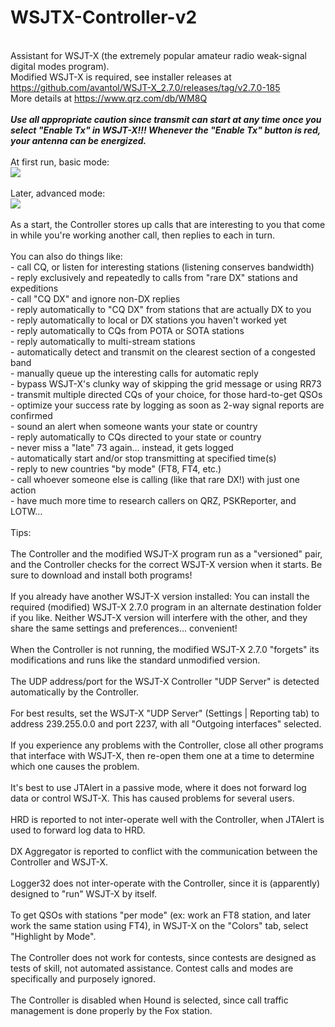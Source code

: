 # WSJTX-Controller-v2
<br>Assistant for WSJT-X (the extremely popular amateur radio weak-signal digital modes program).
<br>Modified WSJT-X is required, see installer releases at
<br>https://github.com/avantol/WSJT-X_2.7.0/releases/tag/v2.7.0-185
<br>More details at https://www.qrz.com/db/WM8Q
<br><br><b><i>Use all appropriate caution since transmit can start at any time once you select "Enable Tx" in WSJT-X!!! Whenever the "Enable Tx" button is red, your antenna can be energized.</i></b>
<br><br>At first run, basic mode:
<br><img src="https://github.com/avantol/WSJTX-Controller-v2/blob/main/ctrlv2_Init.JPG">
<br><br>Later, advanced mode:
<br><img src="https://github.com/avantol/WSJTX-Controller-v2/blob/main/ctrlv2.JPG">
<br><br>As a start, the Controller stores up calls that are interesting to you that come in while you're working another call, then replies to each in turn.
<br><br>You can also do things like:
<br>- call CQ, or listen for interesting stations (listening conserves bandwidth)
<br>- reply exclusively and repeatedly to calls from "rare DX" stations and expeditions
<br>- call "CQ DX" and ignore non-DX replies
<br>- reply automatically to "CQ DX" from stations that are actually DX to you
<br>- reply automatically to local or DX stations you haven't worked yet
<br>- reply automatically to CQs from POTA or SOTA stations
<br>- reply automatically to multi-stream stations
<br>- automatically detect and transmit on the clearest section of a congested band
<br>- manually queue up the interesting calls for automatic reply
<br>- bypass WSJT-X's clunky way of skipping the grid message or using RR73
<br>- transmit multiple directed CQs of your choice, for those hard-to-get QSOs
<br>- optimize your success rate by logging as soon as 2-way signal reports are confirmed
<br>- sound an alert when someone wants your state or country
<br>- reply automatically to CQs directed to your state or country
<br>- never miss a "late" 73 again... instead, it gets logged
<br>- automatically start and/or stop transmitting at specified time(s)
<br>- reply to new countries "by mode" (FT8, FT4, etc.)
<br>- call whoever someone else is calling (like that rare DX!) with just one action
<br>- have much more time to research callers on QRZ, PSKReporter, and LOTW...
<br><br>Tips:
<br><br>The Controller and the modified WSJT-X program run as a "versioned" pair, and the Controller checks for the correct WSJT-X version when it starts. Be sure to download and install both programs!
<br><br>If you already have another WSJT-X version installed: You can install the required (modified) WSJT-X 2.7.0 program in an alternate destination folder if you like. Neither WSJT-X version will interfere with the other, and they share the same settings and preferences... convenient!
<br><br>When the Controller is not running, the modified WSJT-X 2.7.0 "forgets" its modifications and runs like the standard unmodified version. 
<br><br>The UDP address/port for the WSJT-X Controller "UDP Server" is detected automatically by the Controller.
<br><br>For best results, set the WSJT-X "UDP Server" (Settings | Reporting tab) to address 239.255.0.0 and port 2237, with all "Outgoing interfaces" selected.
<br><br>If you experience any problems with the Controller, close all other programs that interface with WSJT-X, then re-open them one at a time to determine which one causes the problem.
<br><br>It's best to use JTAlert in a passive mode, where it does not forward log data or control WSJT-X. This has caused problems for several users. 
<br><br>HRD is reported to not inter-operate well with the Controller, when JTAlert is used to forward log data to HRD.
<br><br>DX Aggregator is reported to conflict with the communication between the Controller and WSJT-X.
<br><br>Logger32 does not inter-operate with the Controller, since it is (apparently) designed to "run" WSJT-X by itself.
<br><br>To get QSOs with stations "per mode" (ex: work an FT8 station, and later work the same station using FT4), in WSJT-X on the "Colors" tab, select "Highlight by Mode".
<br><br>The Controller does not work for contests, since contests are designed as tests of skill, not automated assistance. Contest calls and modes are specifically and purposely ignored.
<br><br>The Controller is disabled when Hound is selected, since call traffic management is done properly by the Fox station.
